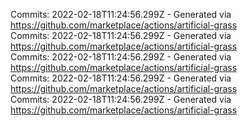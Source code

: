 Commits: 2022-02-18T11:24:56.299Z - Generated via https://github.com/marketplace/actions/artificial-grass
<br>
Commits: 2022-02-18T11:24:56.299Z - Generated via https://github.com/marketplace/actions/artificial-grass
<br>
Commits: 2022-02-18T11:24:56.299Z - Generated via https://github.com/marketplace/actions/artificial-grass
<br>
Commits: 2022-02-18T11:24:56.299Z - Generated via https://github.com/marketplace/actions/artificial-grass
<br>
Commits: 2022-02-18T11:24:56.299Z - Generated via https://github.com/marketplace/actions/artificial-grass
<br>

